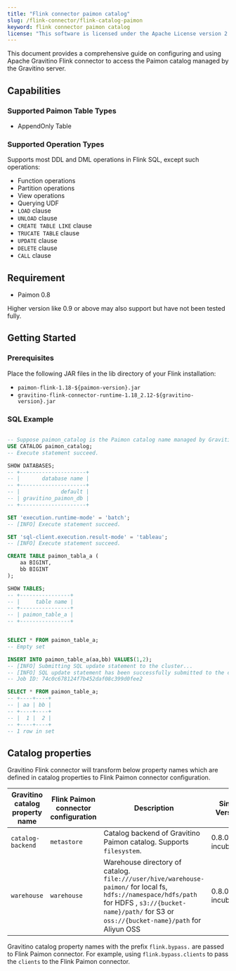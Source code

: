 ```yaml
---
title: "Flink connector paimon catalog"
slug: /flink-connector/flink-catalog-paimon
keyword: flink connector paimon catalog
license: "This software is licensed under the Apache License version 2."
---
```


This document provides a comprehensive guide on configuring and using Apache Gravitino Flink connector to access the Paimon catalog managed by the Gravitino server.

## Capabilities

### Supported Paimon Table Types

* AppendOnly Table

### Supported Operation Types

Supports most DDL and DML operations in Flink SQL, except such operations:

- Function operations
- Partition operations
- View operations
- Querying UDF
- `LOAD` clause
- `UNLOAD` clause
- `CREATE TABLE LIKE` clause
- `TRUCATE TABLE` clause
- `UPDATE` clause
- `DELETE` clause
- `CALL` clause

## Requirement

* Paimon 0.8

Higher version like 0.9 or above may also support but have not been tested fully.

## Getting Started

### Prerequisites

Place the following JAR files in the lib directory of your Flink installation:

- `paimon-flink-1.18-${paimon-version}.jar`
- `gravitino-flink-connector-runtime-1.18_2.12-${gravitino-version}.jar`

### SQL Example

```sql

-- Suppose paimon_catalog is the Paimon catalog name managed by Gravitino
USE CATALOG paimon_catalog;
-- Execute statement succeed.

SHOW DATABASES;
-- +---------------------+
-- |       database name |
-- +---------------------+
-- |             default |
-- | gravitino_paimon_db |
-- +---------------------+

SET 'execution.runtime-mode' = 'batch';
-- [INFO] Execute statement succeed.

SET 'sql-client.execution.result-mode' = 'tableau';
-- [INFO] Execute statement succeed.

CREATE TABLE paimon_tabla_a (
    aa BIGINT,
    bb BIGINT
);

SHOW TABLES;
-- +----------------+
-- |     table name |
-- +----------------+
-- | paimon_table_a |
-- +----------------+


SELECT * FROM paimon_table_a;
-- Empty set

INSERT INTO paimon_table_a(aa,bb) VALUES(1,2);
-- [INFO] Submitting SQL update statement to the cluster...
-- [INFO] SQL update statement has been successfully submitted to the cluster:
-- Job ID: 74c0c678124f7b452daf08c399d0fee2

SELECT * FROM paimon_table_a;
-- +----+----+
-- | aa | bb |
-- +----+----+
-- |  1 |  2 |
-- +----+----+
-- 1 row in set
```

## Catalog properties

Gravitino Flink connector will transform below property names which are defined in catalog properties to Flink Paimon connector configuration.

| Gravitino catalog property name | Flink Paimon connector configuration | Description                                                                                                                                                                                                | Since Version    |
|---------------------------------|--------------------------------------|------------------------------------------------------------------------------------------------------------------------------------------------------------------------------------------------------------|------------------|
| `catalog-backend`               | `metastore`                          | Catalog backend of Gravitino Paimon catalog. Supports `filesystem`.                                                                                                                                        | 0.8.0-incubating |
| `warehouse`                     | `warehouse`                          | Warehouse directory of catalog. `file:///user/hive/warehouse-paimon/` for local fs, `hdfs://namespace/hdfs/path` for HDFS , `s3://{bucket-name}/path/` for S3 or `oss://{bucket-name}/path` for Aliyun OSS | 0.8.0-incubating |

Gravitino catalog property names with the prefix `flink.bypass.` are passed to Flink Paimon connector. For example, using `flink.bypass.clients` to pass the `clients` to the Flink Paimon connector.
